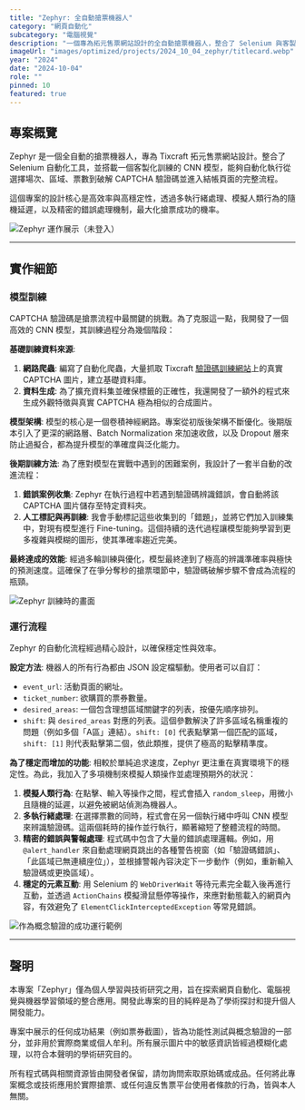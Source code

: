 ```yaml
---
title: "Zephyr: 全自動搶票機器人"
category: "網頁自動化"
subcategory: "電腦視覺"
description: "一個專為拓元售票網站設計的全自動搶票機器人，整合了 Selenium 與客製化訓練的 CNN 模型來自動破解 CAPTCHA。"
imageUrl: "images/optimized/projects/2024_10_04_zephyr/titlecard.webp"
year: "2024"
date: "2024-10-04"
role: ""
pinned: 10
featured: true
---
```


## 專案概覽

Zephyr 是一個全自動的搶票機器人，專為 Tixcraft 拓元售票網站設計。整合了 Selenium 自動化工具，並搭載一個客製化訓練的 CNN 模型，能夠自動化執行從選擇場次、區域、票數到破解 CAPTCHA 驗證碼並進入結帳頁面的完整流程。

這個專案的設計核心是高效率與高穩定性，透過多執行緒處理、模擬人類行為的隨機延遲，以及精密的錯誤處理機制，最大化搶票成功的機率。

![Zephyr 運作展示（未登入）](https://drive.google.com/file/d/1imDvKqCPAYGSzrnU0QTaSFk43AdxTkBc/view?usp=sharing)

---

## 實作細節

### 模型訓練

CAPTCHA 驗證碼是搶票流程中最關鍵的挑戰。為了克服這一點，我開發了一個高效的 CNN 模型，其訓練過程分為幾個階段：

**基礎訓練資料來源**:
1.  **網路爬蟲**: 編寫了自動化爬蟲，大量抓取 Tixcraft [驗證碼訓練網站](https://webbboxx.com/)上的真實 CAPTCHA 圖片，建立基礎資料庫。
2.  **資料生成**: 為了擴充資料集並確保標籤的正確性，我還開發了一額外的程式來生成外觀特徵與真實 CAPTCHA 極為相似的合成圖片。

**模型架構**:
模型的核心是一個卷積神經網路。專案從初版後架構不斷優化。後期版本引入了更深的網路層、Batch Normalization 來加速收斂，以及 Dropout 層來防止過擬合，都為提升模型的準確度與泛化能力。

**後期訓練方法**:
為了應對模型在實戰中遇到的困難案例，我設計了一套半自動的改進流程：
1.  **錯誤案例收集**: Zephyr 在執行過程中若遇到驗證碼辨識錯誤，會自動將該 CAPTCHA 圖片儲存至特定資料夾。
2.  **人工標記與再訓練**: 我會手動標記這些收集到的「錯題」，並將它們加入訓練集中，對現有模型進行 Fine-tuning。這個持續的迭代過程讓模型能夠學習到更多複雜與模糊的圖形，使其準確率趨近完美。

**最終達成的效能**:
經過多輪訓練與優化，模型最終達到了極高的辨識準確率與極快的預測速度。這確保了在爭分奪秒的搶票環節中，驗證碼破解步驟不會成為流程的瓶頸。

![Zephyr 訓練時的畫面](images/optimized/projects/2024_10_04_zephyr/zephyr_training_screen_shot.webp)

### 運行流程

Zephyr 的自動化流程經過精心設計，以確保穩定性與效率。

**設定方法**:
機器人的所有行為都由 JSON 設定檔驅動。使用者可以自訂：
-   `event_url`: 活動頁面的網址。
-   `ticket_number`: 欲購買的票券數量。
-   `desired_areas`: 一個包含理想區域關鍵字的列表，按優先順序排列。
-   `shift`: 與 `desired_areas` 對應的列表。這個參數解決了許多區域名稱重複的問題（例如多個「A區」連結）。`shift: [0]` 代表點擊第一個匹配的區域，`shift: [1]` 則代表點擊第二個，依此類推，提供了極高的點擊精準度。

**為了穩定而增加的功能**:
相較於單純追求速度，Zephyr 更注重在真實環境下的穩定性。為此，我加入了多項機制來模擬人類操作並處理預期外的狀況：
1.  **模擬人類行為**: 在點擊、輸入等操作之間，程式會插入 `random_sleep`，用微小且隨機的延遲，以避免被網站偵測為機器人。
2.  **多執行緒處理**: 在選擇票數的同時，程式會在另一個執行緒中呼叫 CNN 模型來辨識驗證碼。這兩個耗時的操作並行執行，顯著縮短了整體流程的時間。
3.  **精密的錯誤與警報處理**: 程式碼中包含了大量的錯誤處理邏輯。例如，用 `@alert_handler` 來自動處理網頁跳出的各種警告視窗（如「驗證碼錯誤」、「此區域已無連續座位」），並根據警報內容決定下一步動作（例如，重新輸入驗證碼或更換區域）。
4.  **穩定的元素互動**: 用 Selenium 的 `WebDriverWait` 等待元素完全載入後再進行互動，並透過 `ActionChains` 模擬滑鼠懸停等操作，來應對動態載入的網頁內容，有效避免了 `ElementClickInterceptedException` 等常見錯誤。

![作為概念驗證的成功運行範例](images/optimized/projects/2024_10_04_zephyr/successful_purchase.webp)



---

## 聲明

本專案「Zephyr」僅為個人學習與技術研究之用，旨在探索網頁自動化、電腦視覺與機器學習領域的整合應用。開發此專案的目的純粹是為了學術探討和提升個人開發能力。

專案中展示的任何成功結果（例如票券截圖），皆為功能性測試與概念驗證的一部分，並非用於實際商業或個人牟利。所有展示圖片中的敏感資訊皆經過模糊化處理，以符合本聲明的學術研究目的。

所有程式碼與相關資源皆由開發者保留，請勿詢問索取原始碼或成品。任何將此專案概念或技術應用於實際搶票、或任何違反售票平台使用者條款的行為，皆與本人無關。




